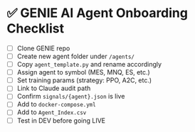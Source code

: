 # ✅ GENIE AI Agent Onboarding Checklist

- [ ] Clone GENIE repo
- [ ] Create new agent folder under `/agents/`
- [ ] Copy `agent_template.py` and rename accordingly
- [ ] Assign agent to symbol (MES, MNQ, ES, etc.)
- [ ] Set training params (strategy: PPO, A2C, etc.)
- [ ] Link to Claude audit path
- [ ] Confirm `signals/{agent}.json` is live
- [ ] Add to `docker-compose.yml`
- [ ] Add to `Agent_Index.csv`
- [ ] Test in DEV before going LIVE